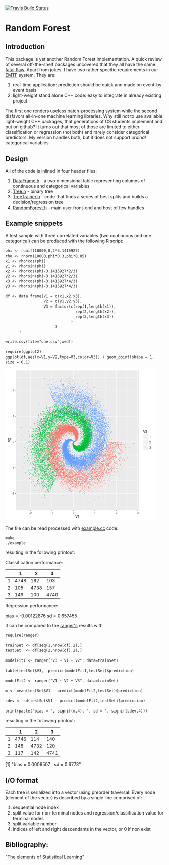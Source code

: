 [![Travis Build Status](https://travis-ci.org/kkotov/ml.svg?branch=master)](https://travis-ci.org/kkotov/ml)
# Random Forest

## Introduction

This package is yet another Random Forest implementation.
A quick review of several off-the-shelf packages uncovered that they all have the same
[fatal flaw](http://www.drdobbs.com/windows/a-brief-history-of-windows-programming-r/225701475).
Apart from jokes, I have two rather specific requirements in our [EMTF](https://kkotov.github.io/emtf.html)
system. They are:
1) real-time application: prediction should be quick and made on event-by-event basis
2) light-weight stand alone C++ code: easy to integrate in already existing project

The first one renders useless batch-processing system while the second disfavors
all-in-one machine learning libraries. Why still not to use available light-weight C++
packages, that generations of CS students implement and put on github? It turns out
that most of those are limited to either classification or regression (not both)
and rarely consider categorical predictors. My version handles both, but it does
not support *ordinal* categorical variables.

## Design

All of the code is inlined in four header files:
1) [DataFrame.h](https://github.com/kkotov/ml/blob/master/DataFrame.h) - a two
dimensional table representing columns of continuous and categorical variables
2) [Tree.h](https://github.com/kkotov/ml/blob/master/Tree.h) - binary tree
3) [TreeTrainer.h](https://github.com/kkotov/ml/blob/master/TreeTrainer.h) - code
that finds a series of best splits and builds a decision/regression tree
4) [RandomForest.h](https://github.com/kkotov/ml/blob/master/RandomForest.h) -
main user front-end and host of few handles 

## Example snippets

A test sample with three correlated variables (two continuous and one categorical)
can be produced with the following R script:
```
phi <- runif(10000,0,2*3.1415927)
rho <- rnorm(10000,phi*0.3,phi*0.05)
x1 <- rho*cos(phi)
y1 <- rho*sin(phi)
x2 <- rho*cos(phi-3.1415927*2/3)
y2 <- rho*sin(phi-3.1415927*2/3)
x3 <- rho*cos(phi-3.1415927*4/3)
y3 <- rho*sin(phi-3.1415927*4/3)

df <- data.frame(V1 = c(x1,x2,x3),
                 V2 = c(y1,y2,y3),
                 V3 = factor(c(rep(1,length(x1)),
                               rep(2,length(x2)),
                               rep(3,length(x3))
                             )
                      )
      )

write.csv(file="one.csv",x=df)

require(ggplot2)
ggplot(df,aes(x=V1,y=V2,type=V3,color=V3)) + geom_point(shape = 1, size = 0.1)

```
<img class=center src=one.png>

The file can be read processed with [example.cc](https://github.com/kkotov/ml/blob/master/example.cc) code:
```
make
./example
```
resulting in the following printout:

Classification performance: 

&nbsp; |  1  |  2  |  3
-------|-----|-----|------
1      | 4748| 162 | 103
2      | 105 | 4738| 157
3      | 149 | 100 | 4740

Regression performance: 

bias = -0.00122876 sd = 0.657455

It can be compared to the [ranger's](https://github.com/imbs-hl/ranger) results with
```
require(ranger)

trainSet <- df[seq(1,nrow(df),2),]
testSet  <- df[seq(2,nrow(df),2),]

modelFit1 <- ranger("V3 ~ V1 + V2", data=trainSet)

table(testSet$V3,  predict(modelFit1,testSet)$prediction)

modelFit2 <- ranger("V1 ~ V2 + V3", data=trainSet)

m <- mean(testSet$V1 - predict(modelFit2,testSet)$prediction)

sdev <- sd(testSet$V1 - predict(modelFit2,testSet)$prediction)

print(paste("bias = ", signif(m,4), ", sd = ", signif(sdev,4)))
```
resulting in the following printout:

&nbsp; |  1  |  2  |  3
-------|-----|-----|------
1      | 4746| 114 | 140
2      | 148 | 4732| 120
3      | 117 | 142 | 4741

[1] "bias =  0.0006507 , sd =  0.6773"

## I/O format

Each tree is serialized into a vector using preorder traversal.
Every node (element of the vector) is described by a single line comprised of:
1. sequential node index
2. split value for non-terminal nodes and regression/classification value for terminal nodes
3. split variable number
4. indices of left and right descendants in the vector, or 0 if non exist

## Bibliography:

["The elements of Statistical Learning"](http://web.stanford.edu/~hastie/ElemStatLearn/)
